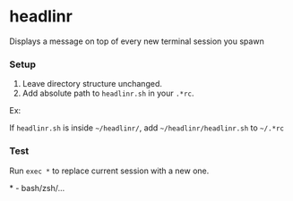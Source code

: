 # headlinr

Displays a message on top of every new terminal session you spawn

### Setup

1. Leave directory structure unchanged.
2. Add absolute path to ```headlinr.sh``` in your ```.*rc```.

Ex:

If ```headlinr.sh``` is inside ```~/headlinr/```, add ```~/headlinr/headlinr.sh``` to ```~/.*rc```

### Test

Run ```exec *``` to replace current session with a new one.

\* - bash/zsh/...
